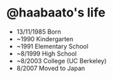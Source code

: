 @haabaato's life
===============

- 13/11/1985 Born
- ~1990 Kindergarten
- ~1991 Elementary School
- ~8/1999 High School
- ~8/2003 College (UC Berkeley)
- 8/2007 Moved to Japan
